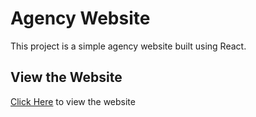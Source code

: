 
# Agency Website

This project is a simple agency website built using React.

## View the Website

<a href="https://agency-website-priv.vercel.app/" class="active">Click Here</a>  to view the website

